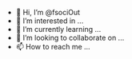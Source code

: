- 👋 Hi, I’m @fsociOut
- 👀 I’m interested in ...
- 🌱 I’m currently learning ...
- 💞️ I’m looking to collaborate on ...
- 📫 How to reach me ...

<!---
fsociOut/fsociOut is a ✨ special ✨ repository because its `README.md` (this file) appears on your GitHub profile.
You can click the Preview link to take a look at your changes.
--->

